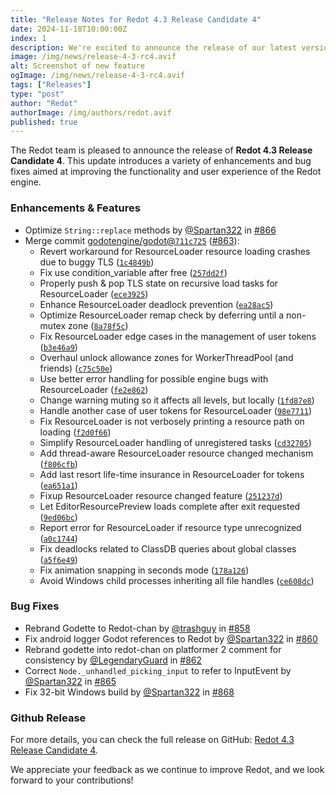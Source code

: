 ```yaml
---
title: "Release Notes for Redot 4.3 Release Candidate 4"
date: 2024-11-18T10:00:00Z
index: 1
description: We're excited to announce the release of our latest version, featuring a host of enhancements and fixes
image: /img/news/release-4-3-rc4.avif
alt: Screenshot of new feature
ogImage: /img/news/release-4-3-rc4.avif
tags: ["Releases"]
type: "post"
author: "Redot"
authorImage: /img/authors/redot.avif
published: true
---
```


The Redot team is pleased to announce the release of **Redot 4.3 Release Candidate 4**. This update introduces a variety of enhancements and bug fixes aimed at improving the functionality and user experience of the Redot engine.

### Enhancements & Features
* Optimize `String::replace` methods by [@Spartan322](https://github.com/Spartan322) in [#866](https://github.com/Redot-Engine/redot-engine/pull/866)
* Merge commit [godotengine/godot@`711c725`](https://github.com/godotengine/godot/commit/711c725) ([#863](https://github.com/Redot-Engine/redot-engine/pull/863)):
   * Revert workaround for ResourceLoader resource loading crashes due to buggy TLS ([`1c4849b`](https://github.com/Redot-Engine/redot-engine/commit/1c4849b162151df3f36b0e24d6f9cf70ccbce8ea))
   * Fix use condition_variable after free ([`257dd2f`](https://github.com/Redot-Engine/redot-engine/commit/257dd2f9e51b4f770f230d0766f74880a7c8d383))
   * Properly push & pop TLS state on recursive load tasks for ResourceLoader ([`ece3925`](https://github.com/Redot-Engine/redot-engine/commit/ece392538ec4ec2742546babb4f13d77c28390b8))
   * Enhance ResourceLoader deadlock prevention ([`ea28ac5`](https://github.com/Redot-Engine/redot-engine/commit/ea28ac510de3cef098a7624986072ff44546e87f))
   * Optimize ResourceLoader remap check by deferring until a non-mutex zone ([`8a78f5c`](https://github.com/Redot-Engine/redot-engine/commit/8a78f5c323d5d6e6471c2a0182732744e47ea637))
   * Fix ResourceLoader edge cases in the management of user tokens ([`b3e46a9`](https://github.com/Redot-Engine/redot-engine/commit/b3e46a913d10b029b8ebeb58017e1ce260c42988))
   * Overhaul unlock allowance zones for WorkerThreadPool (and friends) ([`c75c50e`](https://github.com/Redot-Engine/redot-engine/commit/c75c50ecac2967217966762d492c4d9d268e51a3))
   * Use better error handling for possible engine bugs with ResourceLoader ([`fe2e862`](https://github.com/Redot-Engine/redot-engine/commit/fe2e862e2eba20f4f2158c40d0ef9c2fdb508b14))
   * Change warning muting so it affects all levels, but locally ([`1fd87e8`](https://github.com/Redot-Engine/redot-engine/commit/1fd87e8747cf1f76485d9e36a53ec70f6040168f))
   * Handle another case of user tokens for ResourceLoader ([`98e7711`](https://github.com/Redot-Engine/redot-engine/commit/98e77113a2e8aedaf9ab1c85aa98f07ae7ffc29e))
   * Fix ResourceLoader is not verbosely printing a resource path on loading ([`f2d0f66`](https://github.com/Redot-Engine/redot-engine/commit/f2d0f66eca23fcf4b79a71669d90d351575eed7a))
   * Simplify ResourceLoader handling of unregistered tasks ([`cd32705`](https://github.com/Redot-Engine/redot-engine/commit/cd327055089eb867fa9064b26c228be1f97cf9d8))
   * Add thread-aware ResourceLoader resource changed mechanism ([`f806cfb`](https://github.com/Redot-Engine/redot-engine/commit/f806cfb72b0739e127397dee42d98677ac56510c))
   * Add last resort life-time insurance in ResourceLoader for tokens ([`ea651a1`](https://github.com/Redot-Engine/redot-engine/commit/ea651a150b27302626ac9174e2209a1029576e21))
   * Fixup ResourceLoader resource changed feature ([`251237d`](https://github.com/Redot-Engine/redot-engine/commit/251237d2b4021b9cdd25c644cf13061b98b0d0ab))
   * Let EditorResourcePreview loads complete after exit requested ([`9ed06bc`](https://github.com/Redot-Engine/redot-engine/commit/9ed06bce54002e83244fdf8cabf0a12931a2b17b))
   * Report error for ResourceLoader if resource type unrecognized ([`a0c1744`](https://github.com/Redot-Engine/redot-engine/commit/a0c17446add3a35f4b402e7c855301e5bf36cf47))
   * Fix deadlocks related to ClassDB queries about global classes ([`a5f6e49`](https://github.com/Redot-Engine/redot-engine/commit/a5f6e498627e79c0bff36526440300de7aebc84b))
   * Fix animation snapping in seconds mode ([`178a126`](https://github.com/Redot-Engine/redot-engine/commit/178a126b928a1563b2fd730cbe951fc4d98cf45a))
   * Avoid Windows child processes inheriting all file handles ([`ce608dc`](https://github.com/Redot-Engine/redot-engine/commit/ce608dcbf7a8e49a9f6b7f1c6d6d3be9f587275a))

### Bug Fixes
* Rebrand Godette to Redot-chan by [@trashguy](https://github.com/trashguy) in [#858](https://github.com/Redot-Engine/redot-engine/pull/858)
* Fix android logger Godot references to Redot by [@Spartan322](https://github.com/Spartan322) in [#860](https://github.com/Redot-Engine/redot-engine/pull/860)
* Rebrand godette into redot-chan on platformer 2 comment for consistency by [@LegendaryGuard](https://github.com/LegendaryGuard) in [#862](https://github.com/Redot-Engine/redot-engine/pull/862)
* Correct `Node._unhandled_picking_input` to refer to InputEvent by [@Spartan322](https://github.com/Spartan322) in [#865](https://github.com/Redot-Engine/redot-engine/pull/865)
* Fix 32-bit Windows build by [@Spartan322](https://github.com/Spartan322) in [#868](https://github.com/Redot-Engine/redot-engine/pull/868)

### Github Release
For more details, you can check the full release on GitHub: [Redot 4.3 Release Candidate 4](https://github.com/Redot-Engine/redot-engine/releases/tag/redot-4.3-rc.4).

We appreciate your feedback as we continue to improve Redot, and we look forward to your contributions!